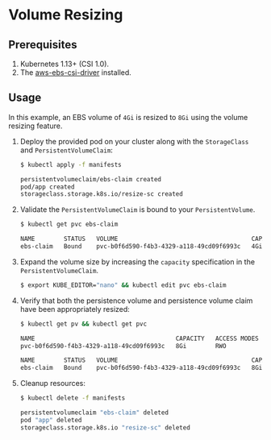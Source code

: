 # Volume Resizing

## Prerequisites

1. Kubernetes 1.13+ (CSI 1.0).
2. The [aws-ebs-csi-driver](https://github.com/kubernetes-sigs/aws-ebs-csi-driver) installed.

## Usage

In this example, an EBS volume of `4Gi` is resized to `8Gi` using the volume resizing feature.

1. Deploy the provided pod on your cluster along with the `StorageClass` and `PersistentVolumeClaim`:
    ```sh
    $ kubectl apply -f manifests

    persistentvolumeclaim/ebs-claim created
    pod/app created
    storageclass.storage.k8s.io/resize-sc created
    ```

2. Validate the `PersistentVolumeClaim` is bound to your `PersistentVolume`.
    ```sh
    $ kubectl get pvc ebs-claim

    NAME        STATUS   VOLUME                                     CAPACITY   ACCESS MODES   STORAGECLASS   AGE
    ebs-claim   Bound    pvc-b0f6d590-f4b3-4329-a118-49cd09f6993c   4Gi        RWO            resize-sc      28s
    ```

3. Expand the volume size by increasing the `capacity` specification in the `PersistentVolumeClaim`.
    ```sh
    $ export KUBE_EDITOR="nano" && kubectl edit pvc ebs-claim
    ```

4. Verify that both the persistence volume and persistence volume claim have been appropriately resized:
    ```sh
    $ kubectl get pv && kubectl get pvc

    NAME                                       CAPACITY   ACCESS MODES   RECLAIM POLICY   STATUS   CLAIM               STORAGECLASS   
    pvc-b0f6d590-f4b3-4329-a118-49cd09f6993c   8Gi        RWO            Delete           Bound    default/ebs-claim   resize-sc   

    NAME        STATUS   VOLUME                                     CAPACITY   ACCESS MODES   STORAGECLASS   AGE
    ebs-claim   Bound    pvc-b0f6d590-f4b3-4329-a118-49cd09f6993c   8Gi        RWO            resize-sc      23m
    ```

5. Cleanup resources:
    ```sh
    $ kubectl delete -f manifests

    persistentvolumeclaim "ebs-claim" deleted
    pod "app" deleted
    storageclass.storage.k8s.io "resize-sc" deleted
    ```
